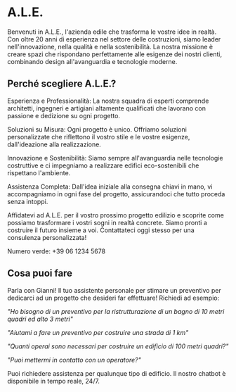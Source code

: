 # A.L.E.

Benvenuti in A.L.E., l'azienda edile che trasforma le vostre idee in realtà. Con oltre 20 anni di esperienza nel settore delle costruzioni, siamo leader nell'innovazione, nella qualità e nella sostenibilità. La nostra missione è creare spazi che rispondano perfettamente alle esigenze dei nostri clienti, combinando design all'avanguardia e tecnologie moderne.

## Perché scegliere A.L.E.?

Esperienza e Professionalità: La nostra squadra di esperti comprende architetti, ingegneri e artigiani altamente qualificati che lavorano con passione e dedizione su ogni progetto.

Soluzioni su Misura: Ogni progetto è unico. Offriamo soluzioni personalizzate che riflettono il vostro stile e le vostre esigenze, dall'ideazione alla realizzazione.

Innovazione e Sostenibilità: Siamo sempre all'avanguardia nelle tecnologie costruttive e ci impegniamo a realizzare edifici eco-sostenibili che rispettano l'ambiente.

Assistenza Completa: Dall'idea iniziale alla consegna chiavi in mano, vi accompagniamo in ogni fase del progetto, assicurandoci che tutto proceda senza intoppi.

Affidatevi ad A.L.E. per il vostro prossimo progetto edilizio e scoprite come possiamo trasformare i vostri sogni in realtà concrete. Siamo pronti a costruire il futuro insieme a voi. Contattateci oggi stesso per una consulenza personalizzata!

Numero verde: +39 06 1234 5678



## Cosa puoi fare 

Parla con Gianni! Il tuo assistente personale per stimare un preventivo per dedicarci ad un progetto che desideri far effettuare!
Richiedi ad esempio:

*"Ho bisogno di un preventivo per la ristrutturazione di un bagno di 10 metri quadri ed alto 3 metri"*

*"Aiutami a fare un preventivo per costruire una strada di 1 km"*

*"Quanti operai sono necessari per costruire un edificio di 100 metri quadri?"*

*"Puoi mettermi in contatto con un operatore?"*

Puoi richiedere assistenza per qualunque tipo di edificio.
Il nostro chatbot è disponibile in tempo reale, 24/7.
